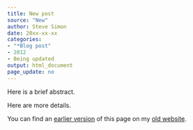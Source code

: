 ```yaml
---
title: New post
source: "New"
author: Steve Simon
date: 20xx-xx-xx
categories:
- "*Blog post"
- 2012
- Being updated
output: html_document
page_update: no
---
```


Here is a brief abstract.

<!---more--->

Here are more details.

You can find an [earlier version][sim1] of this page on my [old website][sim2].

[sim1]: http://www.pmean.com/12/nhamcs.html
[sim2]: http://www.pmean.com